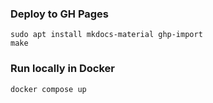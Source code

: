 ### Deploy to GH Pages
```
sudo apt install mkdocs-material ghp-import
make
```

### Run locally in Docker
```
docker compose up
```